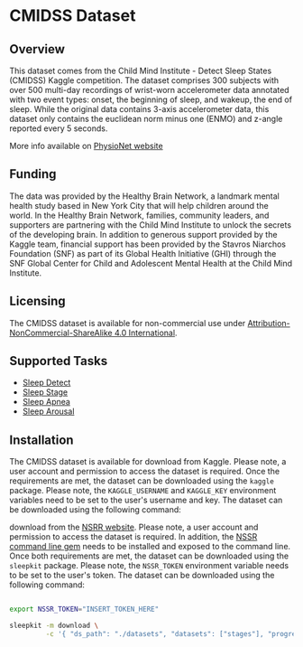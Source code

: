 # CMIDSS Dataset

## <span class="sk-h2-span">Overview</span>

This dataset comes from the Child Mind Institute - Detect Sleep States (CMIDSS) Kaggle competition. The dataset comprises 300 subjects with over 500 multi-day recordings of wrist-worn accelerometer data annotated with two event types: onset, the beginning of sleep, and wakeup, the end of sleep. While the original data contains 3-axis accelerometer data, this dataset only contains the euclidean norm minus one (ENMO) and z-angle reported every 5 seconds.

More info available on [PhysioNet website](https://physionet.org/content/challenge-2018/1.0.0)

## <span class="sk-h2-span">Funding</span>

The data was provided by the Healthy Brain Network, a landmark mental health study based in New York City that will help children around the world. In the Healthy Brain Network, families, community leaders, and supporters are partnering with the Child Mind Institute to unlock the secrets of the developing brain. In addition to generous support provided by the Kaggle team, financial support has been provided by the Stavros Niarchos Foundation (SNF) as part of its Global Health Initiative (GHI) through the SNF Global Center for Child and Adolescent Mental Health at the Child Mind Institute.

## <span class="sk-h2-span">Licensing</span>

The CMIDSS dataset is available for non-commercial use under [Attribution-NonCommercial-ShareAlike 4.0 International](https://creativecommons.org/licenses/by-nc-sa/4.0/).

## <span class="sk-h2-span">Supported Tasks</span>

* [Sleep Detect](../tasks/detect.md)
* [Sleep Stage](../tasks/stage.md)
* [Sleep Apnea](../tasks/apnea.md)
* [Sleep Arousal](../tasks/arousal.md)

## <span class="sk-h2-span">Installation</span>

The CMIDSS dataset is available for download from Kaggle. Please note, a user account and permission to access the dataset is required. Once the requirements are met, the dataset can be downloaded using the `kaggle` package. Please note, the `KAGGLE_USERNAME` and `KAGGLE_KEY` environment variables need to be set to the user's username and key. The dataset can be downloaded using the following command:

download from the [NSRR website](https://sleepdata.org/datasets/stages). Please note, a user account and permission to access the dataset is required. In addition, the [NSSR command line gem](https://github.com/nsrr/nsrr-gem) needs to be installed and exposed to the command line. Once both requirements are met, the dataset can be downloaded using the `sleepkit` package. Please note, the `NSSR_TOKEN` environment variable needs to be set to the user's token. The dataset can be downloaded using the following command:


```bash

export NSSR_TOKEN="INSERT_TOKEN_HERE"

sleepkit -m download \
         -c '{ "ds_path": "./datasets", "datasets": ["stages"], "progress": true }'
```
